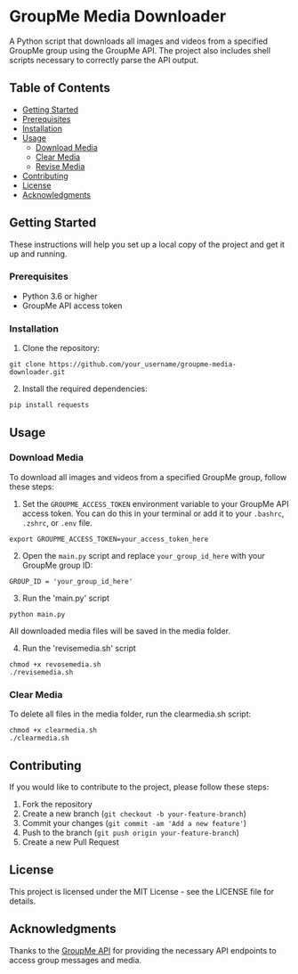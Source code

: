 # GroupMe Media Downloader

A Python script that downloads all images and videos from a specified GroupMe group using the GroupMe API. The project also includes shell scripts necessary to correctly parse the API output.

## Table of Contents

- [Getting Started](#getting-started)
- [Prerequisites](#prerequisites)
- [Installation](#installation)
- [Usage](#usage)
  - [Download Media](#download-media)
  - [Clear Media](#clear-media)
  - [Revise Media](#revise-media)
- [Contributing](#contributing)
- [License](#license)
- [Acknowledgments](#acknowledgments)

## Getting Started

These instructions will help you set up a local copy of the project and get it up and running.

### Prerequisites

- Python 3.6 or higher
- GroupMe API access token

### Installation

1. Clone the repository:

`git clone https://github.com/your_username/groupme-media-downloader.git`


2. Install the required dependencies:

`pip install requests`


## Usage

### Download Media

To download all images and videos from a specified GroupMe group, follow these steps:

1. Set the `GROUPME_ACCESS_TOKEN` environment variable to your GroupMe API access token. You can do this in your terminal or add it to your `.bashrc`, `.zshrc`, or `.env` file.

`export GROUPME_ACCESS_TOKEN=your_access_token_here`

2. Open the `main.py` script and replace `your_group_id_here` with your GroupMe group ID:


`GROUP_ID = 'your_group_id_here'`

3. Run the 'main.py' script

`python main.py`

All downloaded media files will be saved in the media folder.

4. Run the 'revisemedia.sh' script

```
chmod +x revosemedia.sh
./revisemedia.sh
```


### Clear Media

To delete all files in the media folder, run the clearmedia.sh script:

```
chmod +x clearmedia.sh
./clearmedia.sh
```

## Contributing

If you would like to contribute to the project, please follow these steps:

1. Fork the repository
2. Create a new branch (`git checkout -b your-feature-branch`)
3. Commit your changes (`git commit -am 'Add a new feature'`)
4. Push to the branch (`git push origin your-feature-branch`)
5. Create a new Pull Request

## License

This project is licensed under the MIT License - see the LICENSE file for details.

## Acknowledgments

Thanks to the [GroupMe API](https://dev.groupme.com/docs/v3) for providing the necessary API endpoints to access group messages and media.

